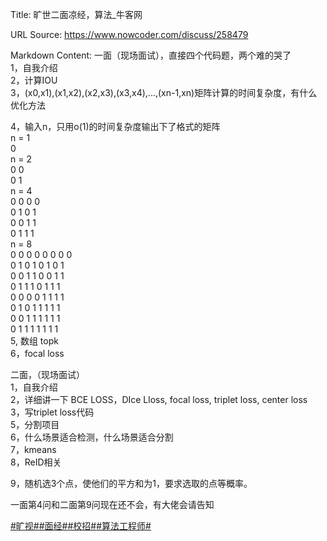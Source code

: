 Title: 旷世二面凉经，算法_牛客网

URL Source: https://www.nowcoder.com/discuss/258479

Markdown Content:
一面（现场面试），直接四个代码题，两个难的哭了  
1，自我介绍  
2，计算IOU  
3，(x0,x1),(x1,x2),(x2,x3),(x3,x4),...,(xn-1,xn)矩阵计算的时间复杂度，有什么优化方法

4，输入n，只用o(1)的时间复杂度输出下了格式的矩阵  
n = 1  
0  
n = 2  
0 0  
0 1  
n = 4  
0 0 0 0  
0 1 0 1  
0 0 1 1  
0 1 1 1  
n = 8  
0 0 0 0 0 0 0 0  
0 1 0 1 0 1 0 1  
0 0 1 1 0 0 1 1  
0 1 1 1 0 1 1 1  
0 0 0 0 1 1 1 1  
0 1 0 1 1 1 1 1  
0 0 1 1 1 1 1 1  
0 1 1 1 1 1 1 1  
5, 数组 topk  
6，focal loss

二面，（现场面试）  
1，自我介绍  
2，详细讲一下 BCE LOSS，DIce Lloss, focal loss, triplet loss, center loss  
3，写triplet loss代码  
5，分割项目  
6，什么场景适合检测，什么场景适合分割  
7，kmeans  
8，ReID相关

9，随机选3个点，使他们的平方和为1，要求选取的点等概率。

一面第4问和二面第9问现在还不会，有大佬会请告知

[#旷视#](https://www.nowcoder.com/enterprise/936/discussion)[#面经#](https://www.nowcoder.com/creation/subject/928d551be73f40db82c0ed83286c8783)[#校招#](https://www.nowcoder.com/creation/subject/d09b966a380b45ddaba9dc5a6bd5ee19)[#算法工程师#](https://www.nowcoder.com/creation/subject/146d543971d045ba84b4b8a4dd573fff)
